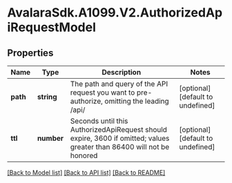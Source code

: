# AvalaraSdk.A1099.V2.AuthorizedApiRequestModel

## Properties

Name | Type | Description | Notes
------------ | ------------- | ------------- | -------------
**path** | **string** | The path and query of the API request you want to pre-authorize, omitting the leading /api/ | [optional] [default to undefined]
**ttl** | **number** | Seconds until this AuthorizedApiRequest should expire, 3600 if omitted; values greater than 86400 will not be honored | [optional] [default to undefined]

[[Back to Model list]](../../../README.md#documentation-for-models) [[Back to API list]](../../../README.md#documentation-for-api-endpoints) [[Back to README]](../../../README.md)

